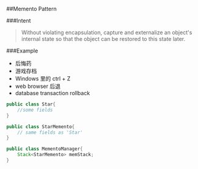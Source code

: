 ##Memento Pattern



###Intent
> Without violating encapsulation, capture and externalize an object's internal state so that the object can be restored to this state later.


###Example
- 后悔药
- 游戏存档
- Windows 里的 ctrl + Z
- web browser 后退
- database transaction rollback


```java
public class Star{
    //some fields
}

public class StarMemento{
    // same fields as 'Star' 
}

public class MementoManager{
    Stack<StarMemento> memStack;
}
```